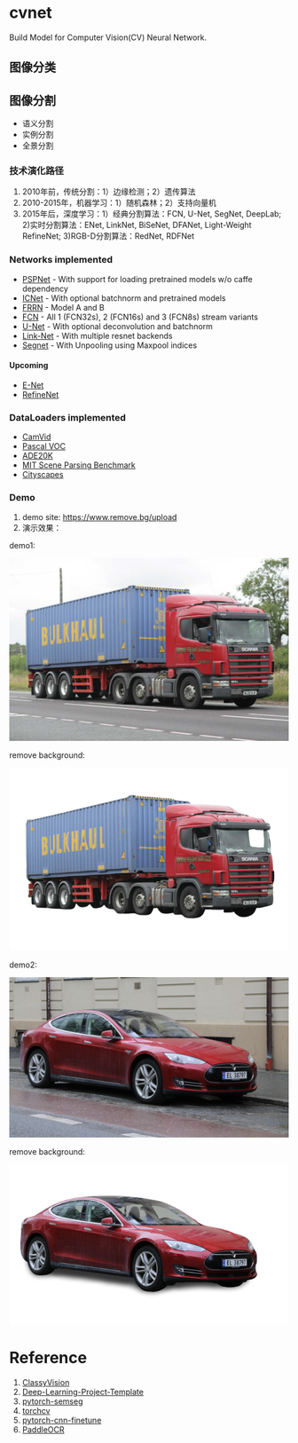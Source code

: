 # cvnet
Build Model for Computer Vision(CV) Neural Network.

## 图像分类


## 图像分割

- 语义分割
- 实例分割
- 全景分割

### 技术演化路径

1. 2010年前，传统分割：1）边缘检测；2）遗传算法
2. 2010-2015年，机器学习：1）随机森林；2）支持向量机
3. 2015年后，深度学习：1）经典分割算法：FCN, U-Net, SegNet, DeepLab; 2)实时分割算法：ENet, LinkNet, BiSeNet, DFANet, Light-Weight RefineNet; 3)RGB-D分割算法：RedNet, RDFNet


### Networks implemented

* [PSPNet](https://arxiv.org/abs/1612.01105) - With support for loading pretrained models w/o caffe dependency
* [ICNet](https://arxiv.org/pdf/1704.08545.pdf) - With optional batchnorm and pretrained models
* [FRRN](https://arxiv.org/abs/1611.08323) - Model A and B
* [FCN](https://arxiv.org/abs/1411.4038) - All 1 (FCN32s), 2 (FCN16s) and 3 (FCN8s) stream variants
* [U-Net](https://arxiv.org/abs/1505.04597) - With optional deconvolution and batchnorm
* [Link-Net](https://codeac29.github.io/projects/linknet/) - With multiple resnet backends
* [Segnet](https://arxiv.org/abs/1511.00561) - With Unpooling using Maxpool indices


#### Upcoming

* [E-Net](https://arxiv.org/abs/1606.02147)
* [RefineNet](https://arxiv.org/abs/1611.06612)


### DataLoaders implemented

* [CamVid](http://mi.eng.cam.ac.uk/research/projects/VideoRec/CamVid/)
* [Pascal VOC](http://host.robots.ox.ac.uk/pascal/VOC/voc2012/segexamples/index.html)
* [ADE20K](http://groups.csail.mit.edu/vision/datasets/ADE20K/)
* [MIT Scene Parsing Benchmark](http://data.csail.mit.edu/places/ADEchallenge/ADEChallengeData2016.zip)
* [Cityscapes](https://www.cityscapes-dataset.com/)

### Demo

1. demo site: https://www.remove.bg/upload
2. 演示效果：

demo1:


<img src="./docs/segmentation/7.jpg" width="600" />

remove background:


<img src="./docs/segmentation/7-removebg-preview.png" width="600" />



demo2:


<img src="./docs/segmentation/red_car.png" width="600" />

remove background:


<img src="./docs/segmentation/red_car-removebg-preview.png" width="600" />


# Reference
1. [ClassyVision](https://github.com/facebookresearch/ClassyVision)
2. [Deep-Learning-Project-Template](https://github.com/L1aoXingyu/Deep-Learning-Project-Template)
3. [pytorch-semseg](https://github.com/meetshah1995/pytorch-semseg)
4. [torchcv](https://github.com/donnyyou/torchcv)
5. [pytorch-cnn-finetune](https://github.com/creafz/pytorch-cnn-finetune)
6. [PaddleOCR](https://github.com/PaddlePaddle/PaddleOCR)
